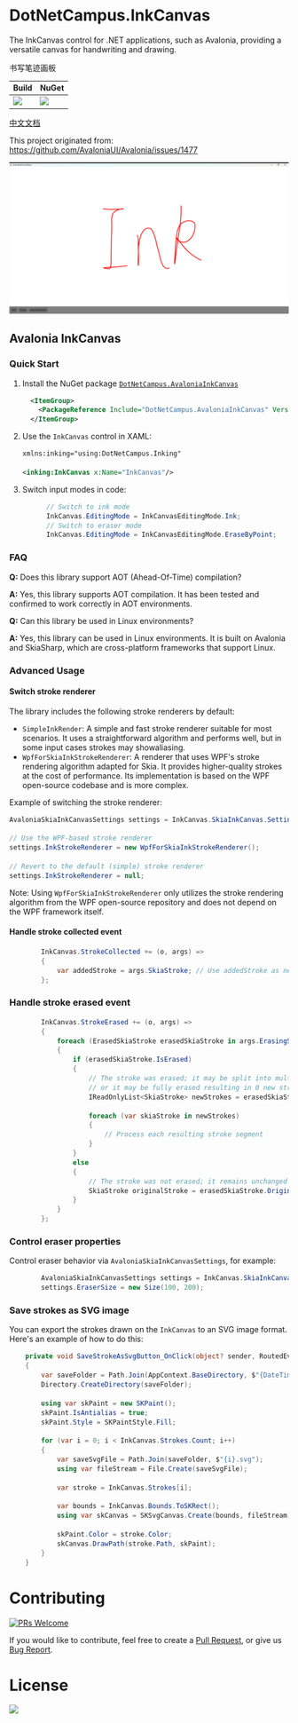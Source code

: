 ﻿# DotNetCampus.InkCanvas

The InkCanvas control for .NET applications, such as Avalonia, providing a versatile canvas for handwriting and drawing.

书写笔迹画板

| Build | NuGet |
|--|--|
|![](https://github.com/dotnet-campus/DotNetCampus.InkCanvas/workflows/.NET%20Build/badge.svg)|[![](https://img.shields.io/nuget/v/DotNetCampus.AvaloniaInkCanvas.svg)](https://www.nuget.org/packages/DotNetCampus.AvaloniaInkCanvas)|

[中文文档](./README_zh-CN.md)

This project originated from: https://github.com/AvaloniaUI/Avalonia/issues/1477

![](./docs/images/Image1.png)

## Avalonia InkCanvas

### Quick Start

1. Install the NuGet package [`DotNetCampus.AvaloniaInkCanvas`](https://www.nuget.org/packages/DotNetCampus.AvaloniaInkCanvas)

   ```xml
     <ItemGroup>
       <PackageReference Include="DotNetCampus.AvaloniaInkCanvas" Version="1.0.0-alpha.2" />
     </ItemGroup>
   ```

2. Use the `InkCanvas` control in XAML:

   ```xml
   xmlns:inking="using:DotNetCampus.Inking"
   
   <inking:InkCanvas x:Name="InkCanvas"/>
   ```

3. Switch input modes in code:

    ```csharp
          // Switch to ink mode
          InkCanvas.EditingMode = InkCanvasEditingMode.Ink;
          // Switch to eraser mode
          InkCanvas.EditingMode = InkCanvasEditingMode.EraseByPoint;
    ```

### FAQ

**Q:** Does this library support AOT (Ahead-Of-Time) compilation?

**A:** Yes, this library supports AOT compilation. It has been tested and confirmed to work correctly in AOT environments.

**Q:** Can this library be used in Linux environments?

**A:** Yes, this library can be used in Linux environments. It is built on Avalonia and SkiaSharp, which are cross-platform frameworks that support Linux.

### Advanced Usage

#### Switch stroke renderer

The library includes the following stroke renderers by default:

- `SimpleInkRender`: A simple and fast stroke renderer suitable for most scenarios. It uses a straightforward algorithm and performs well, but in some input cases strokes may showaliasing.
- `WpfForSkiaInkStrokeRenderer`: A renderer that uses WPF's stroke rendering algorithm adapted for Skia. It provides higher-quality strokes at the cost of performance. Its implementation is based on the WPF open-source codebase and is more complex.

Example of switching the stroke renderer:

```csharp
AvaloniaSkiaInkCanvasSettings settings = InkCanvas.SkiaInkCanvas.Settings;

// Use the WPF-based stroke renderer
settings.InkStrokeRenderer = new WpfForSkiaInkStrokeRenderer();

// Revert to the default (simple) stroke renderer
settings.InkStrokeRenderer = null;
```

Note: Using `WpfForSkiaInkStrokeRenderer` only utilizes the stroke rendering algorithm from the WPF open-source repository and does not depend on the WPF framework itself.

#### Handle stroke collected event

```csharp
        InkCanvas.StrokeCollected += (o, args) =>
        {
            var addedStroke = args.SkiaStroke; // Use addedStroke as needed
        };
```


### Handle stroke erased event

```csharp
        InkCanvas.StrokeErased += (o, args) =>
        {
            foreach (ErasedSkiaStroke erasedSkiaStroke in args.ErasingSkiaStrokeList)
            {
                if (erasedSkiaStroke.IsErased)
                {
                    // The stroke was erased; it may be split into multiple new strokes,
                    // or it may be fully erased resulting in 0 new strokes. 
                    IReadOnlyList<SkiaStroke> newStrokes = erasedSkiaStroke.NewStrokeList;

                    foreach (var skiaStroke in newStrokes)
                    {
                        // Process each resulting stroke segment
                    }
                }
                else
                {
                    // The stroke was not erased; it remains unchanged
                    SkiaStroke originalStroke = erasedSkiaStroke.OriginStroke;
                }
            }
        };
```


### Control eraser properties

Control eraser behavior via `AvaloniaSkiaInkCanvasSettings`, for example:

```csharp
        AvaloniaSkiaInkCanvasSettings settings = InkCanvas.SkiaInkCanvas.Settings;
        settings.EraserSize = new Size(100, 200);
```

### Save strokes as SVG image

You can export the strokes drawn on the `InkCanvas` to an SVG image format. Here's an example of how to do this:

```csharp
    private void SaveStrokeAsSvgButton_OnClick(object? sender, RoutedEventArgs e)
    {
        var saveFolder = Path.Join(AppContext.BaseDirectory, $"{DateTime.Now:yyyy-MM-dd_HH-mm-ss}");
        Directory.CreateDirectory(saveFolder);

        using var skPaint = new SKPaint();
        skPaint.IsAntialias = true;
        skPaint.Style = SKPaintStyle.Fill;

        for (var i = 0; i < InkCanvas.Strokes.Count; i++)
        {
            var saveSvgFile = Path.Join(saveFolder, $"{i}.svg");
            using var fileStream = File.Create(saveSvgFile);

            var stroke = InkCanvas.Strokes[i];

            var bounds = InkCanvas.Bounds.ToSKRect();
            using var skCanvas = SKSvgCanvas.Create(bounds, fileStream);

            skPaint.Color = stroke.Color;
            skCanvas.DrawPath(stroke.Path, skPaint);
        }
    }
```

# Contributing

[![PRs Welcome](https://img.shields.io/badge/PRs-welcome-brightgreen.svg?style=flat-square)](https://github.com/dotnet-campus/DotNetCampus.InkCanvas/pulls)

If you would like to contribute, feel free to create a [Pull Request](https://github.com/dotnet-campus/DotNetCampus.InkCanvas/pulls), or give us [Bug Report](https://github.com/dotnet-campus/DotNetCampus.InkCanvas/issues/new).

# License

[![](https://img.shields.io/badge/License-MIT-blue?style=flat-square)](./LICENSE)